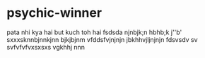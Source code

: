  # psychic-winner
pata nhi kya hai but kuch toh hai
fsdsda
njnbjk;n
 hbhb;k
 j''b'
 sxxxsknnbjnnkjnn
 bjkjbjnm
  vfddsfvjnjnjn
 jbkhhvjljnjnjn
 fdsvsdv sv svfvfvfvxsxsxs
vgkhhj
nnn
